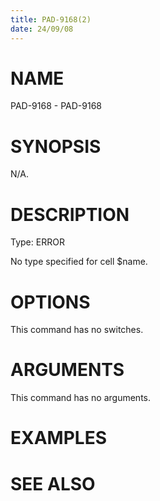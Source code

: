 ```yaml
---
title: PAD-9168(2)
date: 24/09/08
---
```


# NAME

PAD-9168 - PAD-9168

# SYNOPSIS

N/A.

# DESCRIPTION

Type: ERROR

No type specified for cell $name.

# OPTIONS

This command has no switches.

# ARGUMENTS

This command has no arguments.

# EXAMPLES

# SEE ALSO
